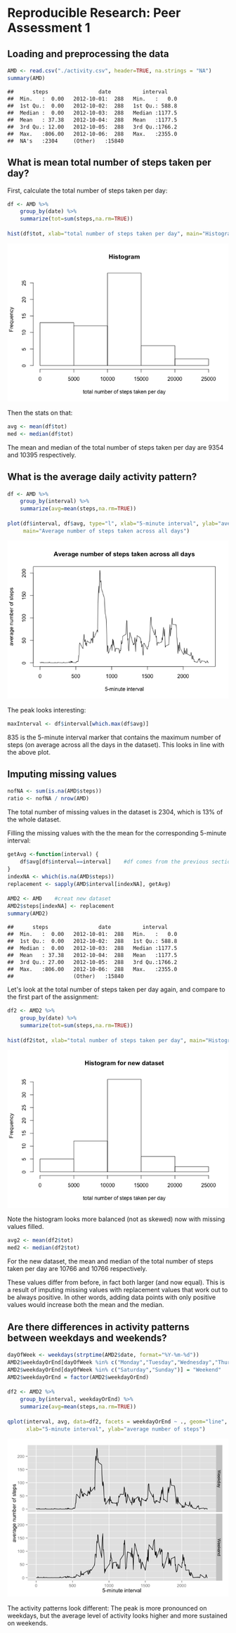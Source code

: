 # Reproducible Research: Peer Assessment 1




## Loading and preprocessing the data


```r
AMD <- read.csv("./activity.csv", header=TRUE, na.strings = "NA")
summary(AMD)
```

```
##      steps                date          interval     
##  Min.   :  0.00   2012-10-01:  288   Min.   :   0.0  
##  1st Qu.:  0.00   2012-10-02:  288   1st Qu.: 588.8  
##  Median :  0.00   2012-10-03:  288   Median :1177.5  
##  Mean   : 37.38   2012-10-04:  288   Mean   :1177.5  
##  3rd Qu.: 12.00   2012-10-05:  288   3rd Qu.:1766.2  
##  Max.   :806.00   2012-10-06:  288   Max.   :2355.0  
##  NA's   :2304     (Other)   :15840
```


## What is mean total number of steps taken per day?

First, calculate the total number of steps taken per day:


```r
df <- AMD %>% 
    group_by(date) %>% 
    summarize(tot=sum(steps,na.rm=TRUE))

hist(df$tot, xlab="total number of steps taken per day", main="Histogram")
```

![](PA1_template_files/figure-html/unnamed-chunk-2-1.png) 

Then the stats on that:


```r
avg <- mean(df$tot)
med <- median(df$tot)
```

The mean and median of the total number of steps taken per day are 9354 and 10395 respectively.


## What is the average daily activity pattern?


```r
df <- AMD %>% 
    group_by(interval) %>% 
    summarize(avg=mean(steps,na.rm=TRUE))

plot(df$interval, df$avg, type="l", xlab="5-minute interval", ylab="average number of steps", 
     main="Average number of steps taken across all days")
```

![](PA1_template_files/figure-html/unnamed-chunk-4-1.png) 

The peak looks interesting:


```r
maxInterval <- df$interval[which.max(df$avg)]
```

835 is the 5-minute interval marker that contains the maximum number of steps (on average across all the days in the dataset).  This looks in line with the above plot.


## Imputing missing values


```r
nofNA <- sum(is.na(AMD$steps))
ratio <- nofNA / nrow(AMD)
```

The total number of missing values in the dataset is 2304, which is 13% of the whole dataset.

Filling the missing values with the the mean for the corresponding 5-minute interval:


```r
getAvg <-function(interval) {
    df$avg[df$interval==interval]    #df comes from the previous section
}
indexNA <- which(is.na(AMD$steps))
replacement <- sapply(AMD$interval[indexNA], getAvg)

AMD2 <- AMD    #creat new dataset
AMD2$steps[indexNA] <- replacement
summary(AMD2)
```

```
##      steps                date          interval     
##  Min.   :  0.00   2012-10-01:  288   Min.   :   0.0  
##  1st Qu.:  0.00   2012-10-02:  288   1st Qu.: 588.8  
##  Median :  0.00   2012-10-03:  288   Median :1177.5  
##  Mean   : 37.38   2012-10-04:  288   Mean   :1177.5  
##  3rd Qu.: 27.00   2012-10-05:  288   3rd Qu.:1766.2  
##  Max.   :806.00   2012-10-06:  288   Max.   :2355.0  
##                   (Other)   :15840
```

Let's look at the total number of steps taken per day again, and compare to the first part of the assignment:


```r
df2 <- AMD2 %>% 
    group_by(date) %>% 
    summarize(tot=sum(steps,na.rm=TRUE))

hist(df2$tot, xlab="total number of steps taken per day", main="Histogram for new dataset")
```

![](PA1_template_files/figure-html/unnamed-chunk-8-1.png) 

Note the histogram looks more balanced (not as skewed) now with missing values filled.


```r
avg2 <- mean(df2$tot)
med2 <- median(df2$tot)
```

For the new dataset, the mean and median of the total number of steps taken per day are 10766 and 10766 respectively.

These values differ from before, in fact both larger (and now equal).  This is a result of imputing missing values with replacement values that work out to be always positive.  In other words, adding data points with only positive values would increase both the mean and the median.


## Are there differences in activity patterns between weekdays and weekends?


```r
dayOfWeek <- weekdays(strptime(AMD2$date, format="%Y-%m-%d"))
AMD2$weekdayOrEnd[dayOfWeek %in% c("Monday","Tuesday","Wednesday","Thursday","Friday")] = "Weekday"
AMD2$weekdayOrEnd[dayOfWeek %in% c("Saturday","Sunday")] = "Weekend"
AMD2$weekdayOrEnd = factor(AMD2$weekdayOrEnd)

df2 <- AMD2 %>% 
    group_by(interval, weekdayOrEnd) %>% 
    summarize(avg=mean(steps,na.rm=TRUE))

qplot(interval, avg, data=df2, facets = weekdayOrEnd ~ ., geom="line", 
      xlab="5-minute interval", ylab="average number of steps")
```

![](PA1_template_files/figure-html/unnamed-chunk-10-1.png) 

The activity patterns look different: The peak is more pronounced on weekdays, but the average level of activity looks higher and more sustained on weekends.
